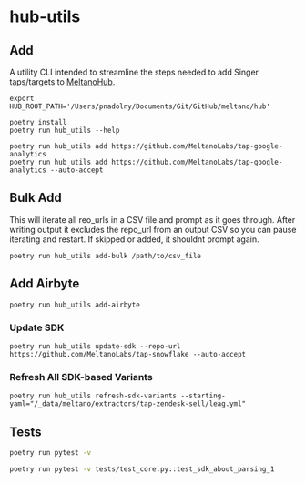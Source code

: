 # hub-utils

## Add

A utility CLI intended to streamline the steps needed to add Singer taps/targets to [MeltanoHub](https://hub.meltano.com/).

```
export HUB_ROOT_PATH='/Users/pnadolny/Documents/Git/GitHub/meltano/hub'

poetry install
poetry run hub_utils --help

poetry run hub_utils add https://github.com/MeltanoLabs/tap-google-analytics
poetry run hub_utils add https://github.com/MeltanoLabs/tap-google-analytics --auto-accept
```

## Bulk Add

This will iterate all reo_urls in a CSV file and prompt as it goes through.
After writing output it excludes the repo_url from an output CSV so you can pause iterating and restart. If skipped or added, it shouldnt prompt again.


```
poetry run hub_utils add-bulk /path/to/csv_file
```

## Add Airbyte

```
poetry run hub_utils add-airbyte
```


### Update SDK

```
poetry run hub_utils update-sdk --repo-url https://github.com/MeltanoLabs/tap-snowflake --auto-accept
```

### Refresh All SDK-based Variants

```
poetry run hub_utils refresh-sdk-variants --starting-yaml="/_data/meltano/extractors/tap-zendesk-sell/leag.yml"
```

## Tests

```bash
poetry run pytest -v

poetry run pytest -v tests/test_core.py::test_sdk_about_parsing_1
```